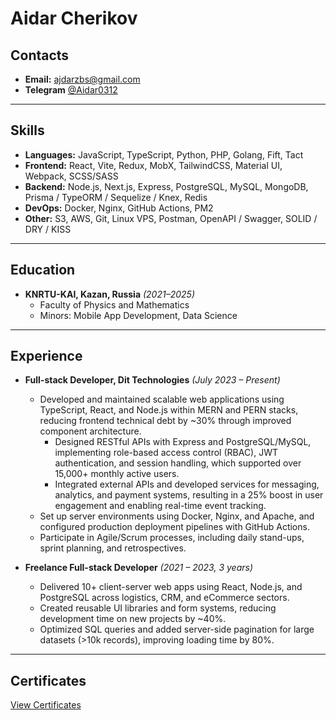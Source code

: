 # Aidar Cherikov

## Contacts
- **Email:** ajdarzbs@gmail.com  
- **Telegram** [@Aidar0312](https://t.me/Aidar0312)

---

## Skills
- **Languages:** JavaScript, TypeScript, Python, PHP, Golang, Fift, Tact
- **Frontend:** React, Vite, Redux, MobX, TailwindCSS, Material UI, Webpack, SCSS/SASS
- **Backend:** Node.js, Next.js, Express, PostgreSQL, MySQL, MongoDB, Prisma / TypeORM / Sequelize / Knex, Redis  
- **DevOps:** Docker, Nginx, GitHub Actions, PM2
- **Other:** S3, AWS, Git, Linux VPS, Postman, OpenAPI / Swagger, SOLID / DRY / KISS 

---

## Education
- **KNRTU-KAI, Kazan, Russia** *(2021–2025)*  
  - Faculty of Physics and Mathematics  
  - Minors: Mobile App Development, Data Science  

---

## Experience
- **Full-stack Developer, Dit Technologies** *(July 2023 – Present)*  
  - Developed and maintained scalable web applications using TypeScript, React, and Node.js within MERN and PERN stacks, reducing frontend technical debt by ~30% through improved component architecture. 
	- Designed RESTful APIs with Express and PostgreSQL/MySQL, implementing role-based access control (RBAC), JWT authentication, and session handling, which supported over 15,000+ monthly active users.
	- Integrated external APIs and developed services for messaging, analytics, and payment systems, resulting in a 25% boost in user engagement and enabling real-time event tracking.
  - Set up server environments using Docker, Nginx, and Apache, and configured production deployment pipelines with GitHub Actions.
  - Participate in Agile/Scrum processes, including daily stand-ups, sprint planning, and retrospectives.

- **Freelance Full-stack Developer** *(2021 – 2023, 3 years)*  
  - Delivered 10+ client-server web apps using React, Node.js, and PostgreSQL across logistics, CRM, and eCommerce sectors. 
  - Created reusable UI libraries and form systems, reducing development time on new projects by ~40%.
  - Optimized SQL queries and added server-side pagination for large datasets (>10k records), improving loading time by 80%.

---

## Certificates
[View Certificates](https://www.credential.net/profile/aidarcherikov972239/wallet#gs.9h0lb4)
